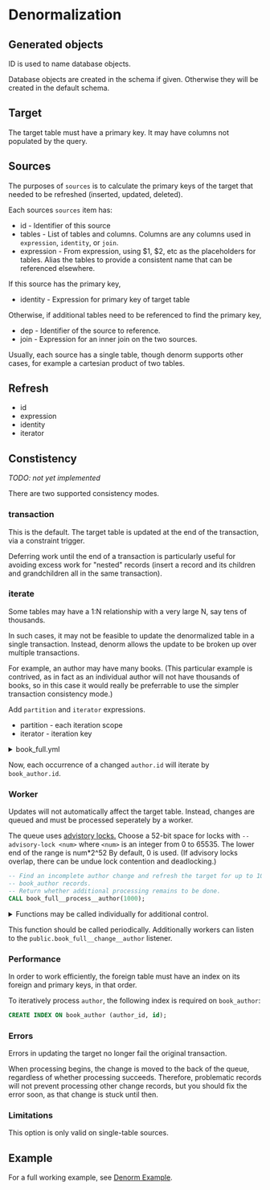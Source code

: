 # Denormalization

## Generated objects

ID is used to name database objects.

Database objects are created in the schema if given. Otherwise they will be
created in the default schema.

## Target

The target table must have a primary key. It may have columns not populated by
the query.

## Sources

The purposes of `sources` is to calculate the primary keys of the target that
needed to be refreshed (inserted, updated, deleted).

Each sources `sources` item has:

- id - Identifier of this source
- tables - List of tables and columns. Columns are any columns used in
  `expression`, `identity`, or `join`.
- expression - From expression, using $1, $2, etc as the placeholders for
  tables. Alias the tables to provide a consistent name that can be referenced
  elsewhere.

If this source has the primary key,

- identity - Expression for primary key of target table

Otherwise, if additional tables need to be referenced to find the primary key,

- dep - Identifier of the source to reference.
- join - Expression for an inner join on the two sources.

Usually, each source has a single table, though denorm supports other cases, for
example a cartesian product of two tables.

## Refresh

- id
- expression
- identity
- iterator

## Constistency

_TODO: not yet implemented_

There are two supported consistency modes.

### transaction

This is the default. The target table is updated at the end of the transaction,
via a constraint trigger.

Deferring work until the end of a transaction is particularly useful for
avoiding excess work for "nested" records (insert a record and its children and
grandchildren all in the same transaction).

### iterate

Some tables may have a 1:N relationship with a very large N, say tens of
thousands.

In such cases, it may not be feasible to update the denormalized table in a
single transaction. Instead, denorm allows the update to be broken up over
multiple transactions.

For example, an author may have many books. (This particular example is
contrived, as in fact as an individual author will not have thousands of books,
so in this case it would really be preferrable to use the simpler transaction
consistency mode.)

Add `partition` and `iterator` expressions.

- partition - each iteration scope
- iterator - iteration key

<details>
<summary>book_full.yml</summary>

```yml
- id: author
  tables: [{ schema: public, table: author, columns: ["id"] }]
  expression: $1 AS author
  dep: book_author
  join: author.id = book_author.author_id
  partition: author.id
  iterator: book_author.id
```

</details>

Now, each occurrence of a changed `author.id` will iterate by `book_author.id`.

### Worker

Updates will not automatically affect the target table. Instead, changes are
queued and must be processed seperately by a worker.

The queue uses
[advistory locks.](https://www.postgresql.org/docs/12/explicit-locking.html#ADVISORY-LOCKS)
Choose a 52-bit space for locks with `--advisory-lock <num>` where `<num>` is an
integer from 0 to 65535. The lower end of the range is num\*2^52 By default, 0
is used. (If advisory locks overlap, there can be undue lock contention and
deadlocking.)

```sql
-- Find an incomplete author change and refresh the target for up to 1000 corresponding
-- book_author records.
-- Return whether additional processing remains to be done.
CALL book_full__process__author(1000);
```

<details>
<summary>Functions may be called individually for additional control.</summary>

```sql
-- Find and lock an incomplete author change.
SELECT book_full__lock__author();
```

If this returns a non-null bigint, there is work available. Run a transaction
with that value.

```sql
BEGIN
-- Refresh the target for up to 1000 corresponding book_author records.
-- Return whether additional processing remains to be done.
SELECT book_full__update__author($1, 1000);
COMMIT
```

Release the lock.

```sql
-- Unlock the author change.
SELECT book_full__unlock__author($1)
```

</details>

This function should be called periodically. Additionally workers can listen to
the `public.book_full__change__author` listener.

### Performance

In order to work efficiently, the foreign table must have an index on its
foreign and primary keys, in that order.

To iteratively process `author`, the following index is required on
`book_author`:

```sql
CREATE INDEX ON book_author (author_id, id);
```

### Errors

Errors in updating the target no longer fail the original transaction.

When processing begins, the change is moved to the back of the queue, regardless
of whether processing succeeds. Therefore, problematic records will not prevent
processing other change records, but you should fix the error soon, as that
change is stuck until then.

### Limitations

This option is only valid on single-table sources.

## Example

For a full working example, see [Denorm Example](denorm-example.md).
